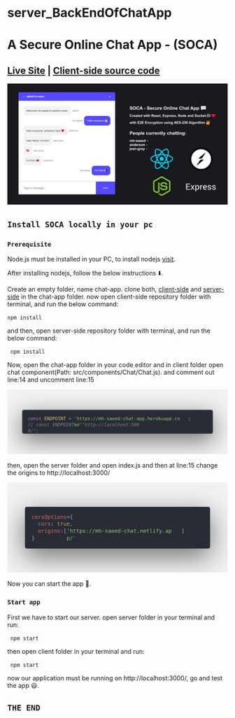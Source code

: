 # server_BackEndOfChatApp
# A Secure Online Chat App - (SOCA)
## [Live Site](https://mh-saeed-chat.netlify.app/)  |  [Client-side source code ](https://github.com/mh-saeed/client_frontEndOfChatApp)

![UI](https://github.com/mh-saeed/client_frontEndOfChatApp/blob/master/src/icons/UI_img.jpg?raw=true)

## `Install SOCA locally in your pc`
### `Prerequisite`
Node.js must be installed in your PC, to install nodejs [visit](https://nodejs.org/en/).

After installing nodejs, follow the below instructions ⬇️.

Create an empty folder, name chat-app.
clone both, [client-side](https://github.com/mh-saeed/client_frontEndOfChatApp) and [server-side](https://github.com/mh-saeed/server_BackEndOfChatApp/) in the chat-app folder.
now open client-side repository folder with terminal, and run the below command:

    npm install

and then, open server-side repository folder with terminal, and run the below command:

     npm install

Now, open the chat-app folder in your code editor and in client folder open chat component(Path: src/components/Chat/Chat.js).
and comment out line:14 and uncomment line:15

![code](https://github.com/mh-saeed/client_frontEndOfChatApp/blob/master/src/icons/code.png?raw=true)

then, open the server folder and open index.js and then at line:15 change the origins to http://localhost:3000/

![code2](https://github.com/mh-saeed/client_frontEndOfChatApp/blob/master/src/icons/code2.png?raw=true)

Now you can start the app 🙂.
### `Start app`

First we have to start our server.
open server folder in your terminal and run:

     npm start

then open client folder in your terminal and run:

     npm start

now our application must be running on http://localhost:3000/, go and test the app 😃.

## `THE END`

